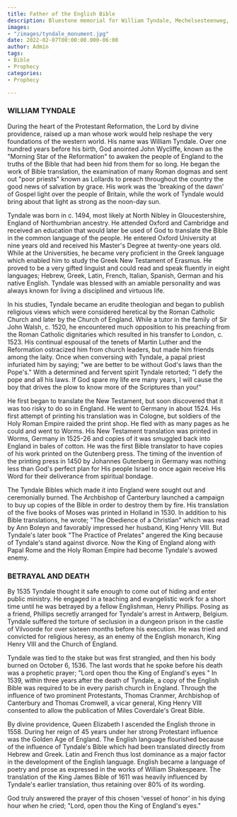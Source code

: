 ```yaml
---
title: Father of the English Bible
description: Bluestone memorial for William Tyndale, Mechelsesteenweg, 1800 Vilvoorde
images:
- "/images/tyndale_monument.jpg"
date: 2022-02-07T00:00:00.000-06:00
author: Admin
tags:
- Bible
- Prophecy
categories:
- Prophecy

---
```

### WILLIAM TYNDALE

During the heart of the Protestant Reformation, the Lord by divine providence, raised up a man whose work would help reshape the very foundations of the western world. His name was William Tyndale. Over one hundred years before his birth, God anointed John Wycliffe, known as the "Morning Star of the Reformation" to awaken the people of England to the truths of the Bible that had been hid from them for so long. He began the work of Bible translation, the examination of many Roman dogmas and sent out "poor priests" known as Lollards to preach throughout the country the good news of salvation by grace. His work was the 'breaking of the dawn' of Gospel light over the people of Britain, while the work of Tyndale would bring about that light as strong as the noon-day sun.

Tyndale was born in c. 1494, most likely at North Nibley in Gloucestershire, England of Northumbrian ancestry. He attended Oxford and Cambridge and received an education that would later be used of God to translate the Bible in the common language of the people. He entered Oxford University at nine years old and received his Master's Degree at twenty-one years old. While at the Universities, he became very proficient in the Greek language which enabled him to study the Greek New Testament of Erasmus. He proved to be a very gifted linguist and could read and speak fluently in eight languages; Hebrew, Greek, Latin, French, Italian, Spanish, German and his native English. Tyndale was blessed with an amiable personality and was always known for living a disciplined and virtuous life.

In his studies, Tyndale became an erudite theologian and began to publish religious views which were considered heretical by the Roman Catholic Church and later by the Church of England. While a tutor in the family of Sir John Walsh, c. 1520, he encountered much opposition to his preaching from the Roman Catholic dignitaries which resulted in his transfer to London, c. 1523. His continual espousal of the tenets of Martin Luther and the Reformation ostracized him from church leaders, but made him friends among the laity. Once when conversing with Tyndale, a papal priest infuriated him by saying; "we are better to be without God's laws than the Pope's." With a determined and fervent spirit Tyndale retorted; "I defy the pope and all his laws. If God spare my life ere many years, I will cause the boy that drives the plow to know more of the Scriptures than you!"

He first began to translate the New Testament, but soon discovered that it was too risky to do so in England. He went to Germany in about 1524. His first attempt of printing his translation was in Cologne, but soldiers of the Holy Roman Empire raided the print shop. He fled with as many pages as he could and went to Worms. His New Testament translation was printed in Worms, Germany in 1525-26 and copies of it was smuggled back into England in bales of cotton. He was the first Bible translator to have copies of his work printed on the Gutenberg press. The timing of the invention of the printing press in 1450 by Johannes Gutenberg in Germany was nothing less than God's perfect plan for His people Israel to once again receive His Word for their deliverance from spiritual bondage.

The Tyndale Bibles which made it into England were sought out and ceremonially burned. The Archbishop of Canterbury launched a campaign to buy up copies of the Bible in order to destroy them by fire. His translation of the five books of Moses was printed in Holland in 1530. In addition to his Bible translations, he wrote; "The Obedience of a Christian" which was read by Ann Boleyn and favorably impressed her husband, King Henry VIII. But Tyndale's later book "The Practice of Prelates" angered the King because of Tyndale's stand against divorce. Now the King of England along with Papal Rome and the Holy Roman Empire had become Tyndale's avowed enemy.

### BETRAYAL AND DEATH

By 1535 Tyndale thought it safe enough to come out of hiding and enter public ministry. He engaged in a teaching and evangelistic work for a short time until he was betrayed by a fellow Englishman, Henry Phillips. Posing as a friend, Phillips secretly arranged for Tyndale's arrest in Antwerp, Belgium. Tyndale suffered the torture of seclusion in a dungeon prison in the castle of Vilvoorde for over sixteen months before his execution. He was tried and convicted for religious heresy, as an enemy of the English monarch, King Henry VIII and the Church of England.

Tyndale was tied to the stake but was first strangled, and then his body burned on October 6, 1536. The last words that he spoke before his death was a prophetic prayer; "Lord open thou the King of England's eyes " In 1539, within three years after the death of Tyndale, a copy of the English Bible was required to be in every parish church in England. Through the influence of two prominent Protestants, Thomas Cranmer, Archbishop of Canterbury and Thomas Cromwell, a vicar general, King Henry VIII consented to allow the publication of Miles Coverdale's Great Bible.

By divine providence, Queen Elizabeth I ascended the English throne in 1558. During her reign of 45 years under her strong Protestant influence was the Golden Age of England. The English language flourished because of the influence of Tyndale's Bible which had been translated directly from Hebrew and Greek. Latin and French thus lost dominance as a major factor in the development of the English language. English became a language of poetry and prose as expressed in the works of William Shakespeare. The translation of the King James Bible of 1611 was heavily influenced by Tyndale's earlier translation, thus retaining over 80% of its wording.

God truly answered the prayer of this chosen 'vessel of honor' in his dying hour when he cried; "Lord, open thou the King of England's eyes."